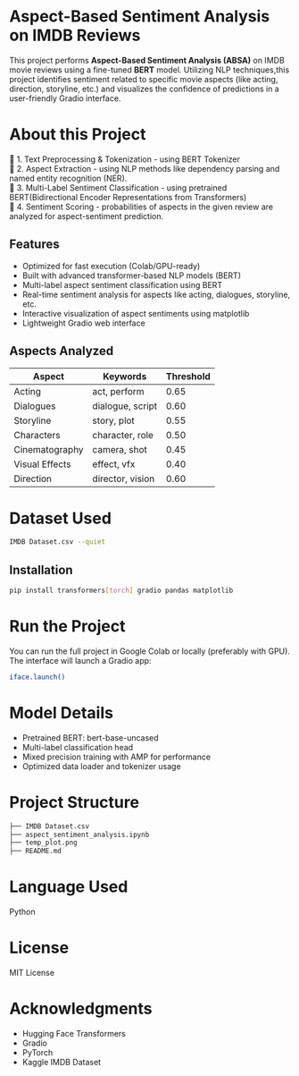 #  Aspect-Based Sentiment Analysis on IMDB Reviews

This project performs **Aspect-Based Sentiment Analysis (ABSA)** on IMDB movie reviews using a fine-tuned **BERT** model. Utilizing NLP techniques,this project identifies sentiment related to specific movie aspects (like acting, direction, storyline, etc.) and visualizes the confidence of predictions in a user-friendly Gradio interface.
# About this Project
🔹 1. Text Preprocessing & Tokenization - using BERT Tokenizer   
🔹 2. Aspect Extraction - using NLP methods like dependency parsing and named entity recognition (NER).   
🔹 3. Multi-Label Sentiment Classification - using pretrained BERT(Bidirectional Encoder Representations from Transformers)    
🔹 4. Sentiment Scoring -  probabilities of aspects in the given review are analyzed for aspect-sentiment prediction.

##  Features

-  Optimized for fast execution (Colab/GPU-ready)
-  Built with advanced transformer-based NLP models (BERT)
-  Multi-label aspect sentiment classification using BERT
-  Real-time sentiment analysis for aspects like acting, dialogues, storyline, etc.
-  Interactive visualization of aspect sentiments using matplotlib
-  Lightweight Gradio web interface

##  Aspects Analyzed

| Aspect           | Keywords                | Threshold |
|------------------|-------------------------|-----------|
| Acting           | act, perform            | 0.65      |
| Dialogues        | dialogue, script        | 0.60      |
| Storyline        | story, plot             | 0.55      |
| Characters       | character, role         | 0.50      |
| Cinematography   | camera, shot            | 0.45      |
| Visual Effects   | effect, vfx             | 0.40      |
| Direction        | director, vision        | 0.60      |

# Dataset Used
 ```bash
IMDB Dataset.csv --quiet
```

##  Installation

```bash
pip install transformers[torch] gradio pandas matplotlib 
```
# Run the Project
You can run the full project in Google Colab or locally (preferably with GPU).
The interface will launch a Gradio app:
```bash
iface.launch()
```
# Model Details
  - Pretrained BERT: bert-base-uncased
  - Multi-label classification head
  - Mixed precision training with AMP for performance
  - Optimized data loader and tokenizer usage


# Project Structure
```bash
├── IMDB Dataset.csv
├── aspect_sentiment_analysis.ipynb
├── temp_plot.png
├── README.md
```
# Language Used 
Python

# License
MIT License

# Acknowledgments
  * Hugging Face Transformers
  * Gradio
  * PyTorch
  * Kaggle IMDB Dataset


